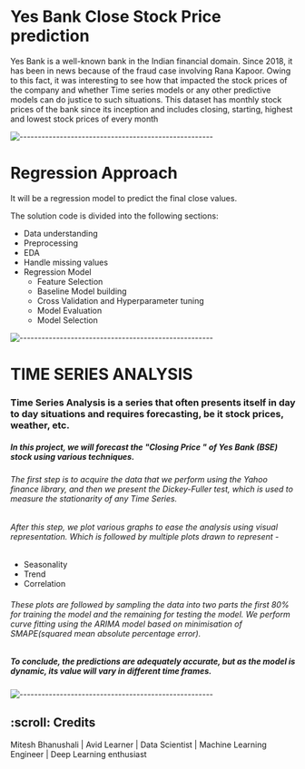# Yes Bank Close Stock Price prediction
Yes Bank is a well-known bank in the Indian financial domain. Since 2018, it has been in news because of the fraud case involving Rana Kapoor. Owing to this fact, it was interesting to see how that impacted the stock prices of the company and whether Time series models or any other predictive models can do justice to such situations. This dataset has monthly stock prices of the bank since its inception and includes closing, starting, highest and lowest stock prices of every month

![-----------------------------------------------------](https://raw.githubusercontent.com/andreasbm/readme/master/assets/lines/rainbow.png)

# Regression Approach
It will be a regression model to predict the final close values.

The solution code is divided into the following sections:

* Data understanding
* Preprocessing
* EDA
* Handle missing values
*  Regression Model
    * Feature Selection
    * Baseline Model building
    * Cross Validation and Hyperparameter tuning
    * Model Evaluation
    * Model Selection

![-----------------------------------------------------](https://raw.githubusercontent.com/andreasbm/readme/master/assets/lines/rainbow.png)


# TIME SERIES ANALYSIS
### Time Series Analysis is a series that often presents itself in day to day situations and requires forecasting, be it stock prices, weather, etc.
  ##### In this project, we will forecast the "Closing Price " of Yes Bank (BSE) stock using various techniques.
  ###### The first step is to acquire the data that we perform using the Yahoo finance library, and then we present the Dickey-Fuller test, which is used to measure the stationarity of any Time Series.
###### After this step, we plot various graphs to ease the analysis using visual representation. Which is followed by multiple plots drawn to represent -
  - Seasonality
  - Trend
  - Correlation
  ###### These plots are followed by sampling the data into two parts the first 80% for training the model and the remaining for testing the model. We perform curve fitting using the ARIMA model based on minimisation of SMAPE(squared mean absolute percentage error).
  ##### To conclude, the predictions are adequately accurate, but as the model is dynamic, its value will vary in different time frames.
  
  
![-----------------------------------------------------](https://raw.githubusercontent.com/andreasbm/readme/master/assets/lines/rainbow.png)

<!-- CREDITS -->
<h2 id="credits"> :scroll: Credits</h2>

Mitesh Bhanushali | Avid Learner | Data Scientist | Machine Learning Engineer | Deep Learning enthusiast

